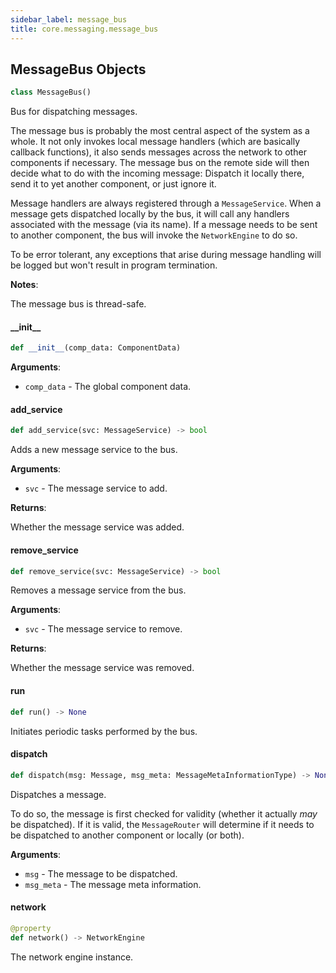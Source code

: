 ```yaml
---
sidebar_label: message_bus
title: core.messaging.message_bus
---
```


## MessageBus Objects

```python
class MessageBus()
```

Bus for dispatching messages.

The message bus is probably the most central aspect of the system as a whole. It not only invokes local message handlers (which are basically
callback functions), it also sends messages across the network to other components if necessary. The message bus on the remote side will then
decide what to do with the incoming message: Dispatch it locally there, send it to yet another component, or just ignore it.

Message handlers are always registered through a ``MessageService``. When a message gets dispatched locally by the bus, it will call any handlers
associated with the message (via its name). If a message needs to be sent to another component, the bus will invoke the ``NetworkEngine`` to do
so.

To be error tolerant, any exceptions that arise during message handling will be logged but won&#x27;t result in program termination.

**Notes**:

  The message bus is thread-safe.

#### \_\_init\_\_

```python
def __init__(comp_data: ComponentData)
```

**Arguments**:

- `comp_data` - The global component data.

#### add\_service

```python
def add_service(svc: MessageService) -> bool
```

Adds a new message service to the bus.

**Arguments**:

- `svc` - The message service to add.
  

**Returns**:

  Whether the message service was added.

#### remove\_service

```python
def remove_service(svc: MessageService) -> bool
```

Removes a message service from the bus.

**Arguments**:

- `svc` - The message service to remove.
  

**Returns**:

  Whether the message service was removed.

#### run

```python
def run() -> None
```

Initiates periodic tasks performed by the bus.

#### dispatch

```python
def dispatch(msg: Message, msg_meta: MessageMetaInformationType) -> None
```

Dispatches a message.

To do so, the message is first checked for validity (whether it actually *may* be dispatched). If it is valid,
the ``MessageRouter`` will determine if it needs to be dispatched to another component or locally (or both).

**Arguments**:

- `msg` - The message to be dispatched.
- `msg_meta` - The message meta information.

#### network

```python
@property
def network() -> NetworkEngine
```

The network engine instance.


